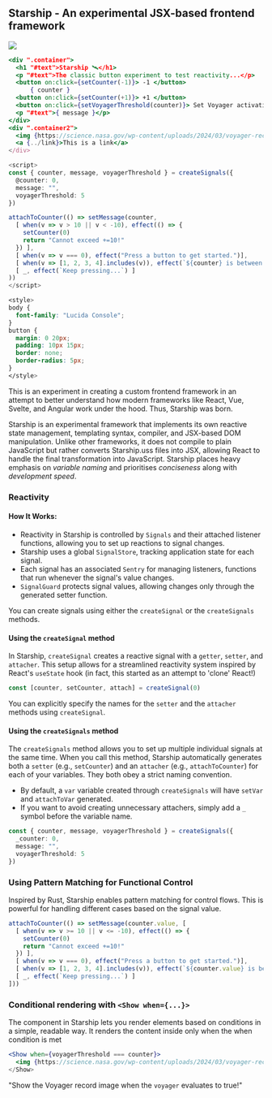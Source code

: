 ## Starship - An experimental JSX-based frontend framework ###

![](https://raw.githubusercontent.com/mylanvoos/starship/refs/heads/main/public/starship.png)

```jsx
<div ".container">
  <h1 "#text">Starship 🛰️</h1>
  <p "#text">The classic button experiment to test reactivity...</p>
  <button on:click={setCounter(-1)}> -1 </button>
      { counter }
  <button on:click={setCounter(+1)}> +1 </button>
  <button on:click={setVoyagerThreshold(counter)}> Set Voyager activation code </button>
  <p "#text">{ message }</p>
</div>
<div ".container2">
  <img {https://science.nasa.gov/wp-content/uploads/2024/03/voyager-record-diagram.jpeg} "NASA Voyager" [450,250] />
  <a {../link}>This is a link</a>
</div>
```
```typescript
<script>
const { counter, message, voyagerThreshold } = createSignals({
  @counter: 0,
  message: "",
  voyagerThreshold: 5
})

attachToCounter(() => setMessage(counter,
  [ when(v => v > 10 || v < -10), effect(() => {
    setCounter(0)
    return "Cannot exceed +=10!"
  }) ],
  [ when(v => v === 0), effect("Press a button to get started.")],
  [ when(v => [1, 2, 3, 4].includes(v)), effect(`${counter} is between [1, 4] (you can do range-based pattern matching!)`)],
  [ _, effect(`Keep pressing...`) ]
))
</script>
```
```css
<style>
body {
  font-family: "Lucida Console";
}
button {
  margin: 0 20px;
  padding: 10px 15px;
  border: none;
  border-radius: 5px;
}
</style>
```

This is an experiment in creating a custom frontend framework in an attempt to better understand how modern frameworks like React, Vue, Svelte, and Angular work under the hood. Thus, Starship was born.

Starship is an experimental framework that implements its own reactive state management, templating syntax, compiler, and JSX-based DOM manipulation. Unlike other frameworks, it does not compile to plain JavaScript but rather converts Starship.uss files into JSX, allowing React to handle the final transformation into JavaScript. Starship places heavy emphasis on *variable naming* and prioritises *conciseness* along with *development speed*. 

### Reactivity

#### How It Works:

- Reactivity in Starship is controlled by `Signals` and their attached listener functions, allowing you to set up reactions to signal changes.
- Starship uses a global `SignalStore`, tracking application state for each signal.
- Each signal has an associated `Sentry` for managing listeners, functions that run whenever the signal's value changes.
- `SignalGuard` protects signal values, allowing changes only through the generated setter function.

You can create signals using either the `createSignal` or the `createSignals` methods.

#### Using the `createSignal` method

In Starship, `createSignal` creates a reactive signal with a `getter`, `setter`, and `attacher`. This setup allows for a streamlined reactivity system inspired by React's `useState` hook (in fact, this started as an attempt to 'clone' React!)

```typescript
const [counter, setCounter, attach] = createSignal(0)
```

You can explicitly specify the names for the `setter` and the `attacher` methods using `createSignal`.

#### Using the `createSignals` method

The `createSignals` method allows you to set up multiple individual signals at the same time. When you call this method, Starship automatically generates both a `setter` (e.g., `setCounter`) and an `attacher` (e.g., `attachToCounter`) for each of your variables. They both obey a strict naming convention.

- By default, a `var` variable created through `createSignals` will have `setVar` and `attachToVar` generated.
- If you want to avoid creating unnecessary attachers, simply add a `_` symbol before the variable name.

```typescript
const { counter, message, voyagerThreshold } = createSignals({
  _counter: 0,
  message: "",
  voyagerThreshold: 5
})
```

### Using Pattern Matching for Functional Control

Inspired by Rust, Starship enables pattern matching for control flows. This is powerful for handling different cases based on the signal value.

```typescript
attachToCounter(() => setMessage(counter.value, [
  [ when(v => v >= 10 || v <= -10), effect(() => {
    setCounter(0)
    return "Cannot exceed +=10!"
  }) ],
  [ when(v => v === 0), effect("Press a button to get started.")],
  [ when(v => [1, 2, 3, 4].includes(v)), effect(`${counter.value} is between [1, 4] (you can do range-based pattern matching!)`)],
  [ _, effect(`Keep pressing...`) ]
]))
```

### Conditional rendering with `<Show when={...}>`
The <Show> component in Starship lets you render elements based on conditions in a simple, readable way. It renders the content inside <Show> only when the when condition is met

```jsx
<Show when={voyagerThreshold === counter}>
  <img {https://science.nasa.gov/wp-content/uploads/2024/03/voyager-record-diagram.jpeg} />
</Show>
```

"Show the Voyager record image when the `voyager` evaluates to true!"